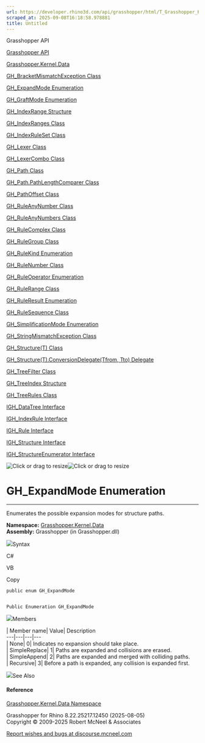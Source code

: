 ```yaml
---
url: https://developer.rhino3d.com/api/grasshopper/html/T_Grasshopper_Kernel_Data_GH_ExpandMode.htm
scraped_at: 2025-09-08T16:18:58.978881
title: Untitled
---
```


Grasshopper API

[Grasshopper API](../html/723c01da-9986-4db2-8f53-6f3a7494df75.htm
"Grasshopper API")

[Grasshopper.Kernel.Data](../html/N_Grasshopper_Kernel_Data.htm
"Grasshopper.Kernel.Data")

[GH_BracketMismatchException
Class](../html/T_Grasshopper_Kernel_Data_GH_BracketMismatchException.htm
"GH_BracketMismatchException Class")

[GH_ExpandMode
Enumeration](../html/T_Grasshopper_Kernel_Data_GH_ExpandMode.htm
"GH_ExpandMode Enumeration")

[GH_GraftMode Enumeration](../html/T_Grasshopper_Kernel_Data_GH_GraftMode.htm
"GH_GraftMode Enumeration")

[GH_IndexRange Structure](../html/T_Grasshopper_Kernel_Data_GH_IndexRange.htm
"GH_IndexRange Structure")

[GH_IndexRanges Class](../html/T_Grasshopper_Kernel_Data_GH_IndexRanges.htm
"GH_IndexRanges Class")

[GH_IndexRuleSet Class](../html/T_Grasshopper_Kernel_Data_GH_IndexRuleSet.htm
"GH_IndexRuleSet Class")

[GH_Lexer Class](../html/T_Grasshopper_Kernel_Data_GH_Lexer.htm "GH_Lexer
Class")

[GH_LexerCombo Class](../html/T_Grasshopper_Kernel_Data_GH_LexerCombo.htm
"GH_LexerCombo Class")

[GH_Path Class](../html/T_Grasshopper_Kernel_Data_GH_Path.htm "GH_Path Class")

[GH_Path.PathLengthComparer
Class](../html/T_Grasshopper_Kernel_Data_GH_Path_PathLengthComparer.htm
"GH_Path.PathLengthComparer Class")

[GH_PathOffset Class](../html/T_Grasshopper_Kernel_Data_GH_PathOffset.htm
"GH_PathOffset Class")

[GH_RuleAnyNumber
Class](../html/T_Grasshopper_Kernel_Data_GH_RuleAnyNumber.htm
"GH_RuleAnyNumber Class")

[GH_RuleAnyNumbers
Class](../html/T_Grasshopper_Kernel_Data_GH_RuleAnyNumbers.htm
"GH_RuleAnyNumbers Class")

[GH_RuleComplex Class](../html/T_Grasshopper_Kernel_Data_GH_RuleComplex.htm
"GH_RuleComplex Class")

[GH_RuleGroup Class](../html/T_Grasshopper_Kernel_Data_GH_RuleGroup.htm
"GH_RuleGroup Class")

[GH_RuleKind Enumeration](../html/T_Grasshopper_Kernel_Data_GH_RuleKind.htm
"GH_RuleKind Enumeration")

[GH_RuleNumber Class](../html/T_Grasshopper_Kernel_Data_GH_RuleNumber.htm
"GH_RuleNumber Class")

[GH_RuleOperator
Enumeration](../html/T_Grasshopper_Kernel_Data_GH_RuleOperator.htm
"GH_RuleOperator Enumeration")

[GH_RuleRange Class](../html/T_Grasshopper_Kernel_Data_GH_RuleRange.htm
"GH_RuleRange Class")

[GH_RuleResult
Enumeration](../html/T_Grasshopper_Kernel_Data_GH_RuleResult.htm
"GH_RuleResult Enumeration")

[GH_RuleSequence Class](../html/T_Grasshopper_Kernel_Data_GH_RuleSequence.htm
"GH_RuleSequence Class")

[GH_SimplificationMode
Enumeration](../html/T_Grasshopper_Kernel_Data_GH_SimplificationMode.htm
"GH_SimplificationMode Enumeration")

[GH_StringMismatchException
Class](../html/T_Grasshopper_Kernel_Data_GH_StringMismatchException.htm
"GH_StringMismatchException Class")

[GH_Structure(T) Class](../html/T_Grasshopper_Kernel_Data_GH_Structure_1.htm
"GH_Structure\(T\) Class")

[GH_Structure(T).ConversionDelegate(Tfrom, Tto)
Delegate](../html/T_Grasshopper_Kernel_Data_GH_Structure_1_ConversionDelegate_2.htm
"GH_Structure\(T\).ConversionDelegate\(Tfrom, Tto\) Delegate")

[GH_TreeFilter Class](../html/T_Grasshopper_Kernel_Data_GH_TreeFilter.htm
"GH_TreeFilter Class")

[GH_TreeIndex Structure](../html/T_Grasshopper_Kernel_Data_GH_TreeIndex.htm
"GH_TreeIndex Structure")

[GH_TreeRules Class](../html/T_Grasshopper_Kernel_Data_GH_TreeRules.htm
"GH_TreeRules Class")

[IGH_DataTree Interface](../html/T_Grasshopper_Kernel_Data_IGH_DataTree.htm
"IGH_DataTree Interface")

[IGH_IndexRule Interface](../html/T_Grasshopper_Kernel_Data_IGH_IndexRule.htm
"IGH_IndexRule Interface")

[IGH_Rule Interface](../html/T_Grasshopper_Kernel_Data_IGH_Rule.htm "IGH_Rule
Interface")

[IGH_Structure Interface](../html/T_Grasshopper_Kernel_Data_IGH_Structure.htm
"IGH_Structure Interface")

[IGH_StructureEnumerator
Interface](../html/T_Grasshopper_Kernel_Data_IGH_StructureEnumerator.htm
"IGH_StructureEnumerator Interface")

![Click or drag to resize](../icons/TocOpen.gif)![Click or drag to
resize](../icons/TocClose.gif)

# GH_ExpandMode Enumeration  
  
---  
  
Enumerates the possible expansion modes for structure paths.

**Namespace:** [Grasshopper.Kernel.Data](N_Grasshopper_Kernel_Data.htm)  
**Assembly:** Grasshopper (in Grasshopper.dll)

![](../icons/SectionExpanded.png)Syntax

C#

VB

Copy

    
    
    public enum GH_ExpandMode
    
    
    Public Enumeration GH_ExpandMode

![](../icons/SectionExpanded.png)Members

| Member name| Value| Description  
---|---|---|---  
| None| 0|  Indicates no expansion should take place.  
| SimpleReplace| 1|  Paths are expanded and collisions are erased.  
| SimpleAppend| 2|  Paths are expanded and merged with colliding paths.  
| Recursive| 3|  Before a path is expanded, any collision is expanded first.  
  
![](../icons/SectionExpanded.png)See Also

#### Reference

[Grasshopper.Kernel.Data Namespace](N_Grasshopper_Kernel_Data.htm)

Grasshopper for Rhino 8.22.25217.12450 (2025-08-05)  
Copyright © 2009-2025 Robert McNeel & Associates

[Report wishes and bugs at
discourse.mcneel.com](https://discourse.mcneel.com/c/grasshopper)

